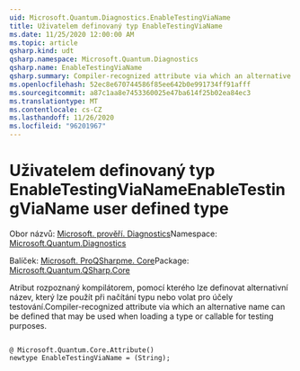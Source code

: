 ```yaml
---
uid: Microsoft.Quantum.Diagnostics.EnableTestingViaName
title: Uživatelem definovaný typ EnableTestingViaName
ms.date: 11/25/2020 12:00:00 AM
ms.topic: article
qsharp.kind: udt
qsharp.namespace: Microsoft.Quantum.Diagnostics
qsharp.name: EnableTestingViaName
qsharp.summary: Compiler-recognized attribute via which an alternative name can be defined that may be used when loading a type or callable for testing purposes.
ms.openlocfilehash: 52ec8e670744586f85ee642b0e991734ff91afff
ms.sourcegitcommit: a87c1aa8e7453360025e47ba614f25b02ea84ec3
ms.translationtype: MT
ms.contentlocale: cs-CZ
ms.lasthandoff: 11/26/2020
ms.locfileid: "96201967"
---
```

# <a name="enabletestingvianame-user-defined-type"></a><span data-ttu-id="00da0-102">Uživatelem definovaný typ EnableTestingViaName</span><span class="sxs-lookup"><span data-stu-id="00da0-102">EnableTestingViaName user defined type</span></span>

<span data-ttu-id="00da0-103">Obor názvů: [Microsoft. prověří. Diagnostics](xref:Microsoft.Quantum.Diagnostics)</span><span class="sxs-lookup"><span data-stu-id="00da0-103">Namespace: [Microsoft.Quantum.Diagnostics](xref:Microsoft.Quantum.Diagnostics)</span></span>

<span data-ttu-id="00da0-104">Balíček: [Microsoft. ProQSharpme. Core](https://nuget.org/packages/Microsoft.Quantum.QSharp.Core)</span><span class="sxs-lookup"><span data-stu-id="00da0-104">Package: [Microsoft.Quantum.QSharp.Core](https://nuget.org/packages/Microsoft.Quantum.QSharp.Core)</span></span>


<span data-ttu-id="00da0-105">Atribut rozpoznaný kompilátorem, pomocí kterého lze definovat alternativní název, který lze použít při načítání typu nebo volat pro účely testování.</span><span class="sxs-lookup"><span data-stu-id="00da0-105">Compiler-recognized attribute via which an alternative name can be defined that may be used when loading a type or callable for testing purposes.</span></span>

```qsharp

@ Microsoft.Quantum.Core.Attribute()
newtype EnableTestingViaName = (String);
```

